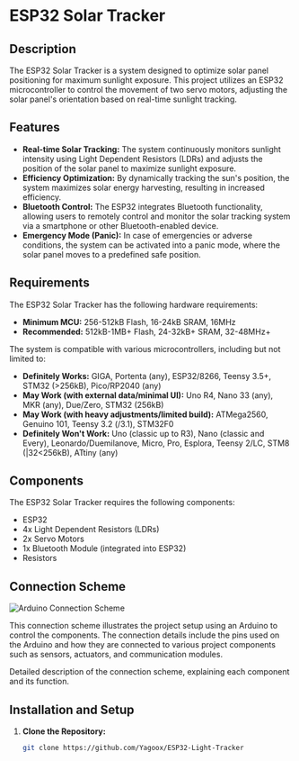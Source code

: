 # ESP32 Solar Tracker

## Description

The ESP32 Solar Tracker is a system designed to optimize solar panel positioning for maximum sunlight exposure. This project utilizes an ESP32 microcontroller to control the movement of two servo motors, adjusting the solar panel's orientation based on real-time sunlight tracking.

## Features

- **Real-time Solar Tracking:** The system continuously monitors sunlight intensity using Light Dependent Resistors (LDRs) and adjusts the position of the solar panel to maximize sunlight exposure.
- **Efficiency Optimization:** By dynamically tracking the sun's position, the system maximizes solar energy harvesting, resulting in increased efficiency.
- **Bluetooth Control:** The ESP32 integrates Bluetooth functionality, allowing users to remotely control and monitor the solar tracking system via a smartphone or other Bluetooth-enabled device.
- **Emergency Mode (Panic):** In case of emergencies or adverse conditions, the system can be activated into a panic mode, where the solar panel moves to a predefined safe position.

## Requirements

The ESP32 Solar Tracker has the following hardware requirements:

- **Minimum MCU:** 256-512kB Flash, 16-24kB SRAM, 16MHz
- **Recommended:** 512kB-1MB+ Flash, 24-32kB+ SRAM, 32-48MHz+

The system is compatible with various microcontrollers, including but not limited to:

- **Definitely Works:** GIGA, Portenta (any), ESP32/8266, Teensy 3.5+, STM32 (>256kB), Pico/RP2040 (any)
- **May Work (with external data/minimal UI):** Uno R4, Nano 33 (any), MKR (any), Due/Zero, STM32 (256kB)
- **May Work (with heavy adjustments/limited build):** ATMega2560, Genuino 101, Teensy 3.2 (/3.1), STM32F0
- **Definitely Won't Work:** Uno (classic up to R3), Nano (classic and Every), Leonardo/Duemilanove, Micro, Pro, Esplora, Teensy 2/LC, STM8 (|32<256kB), ATtiny (any)

## Components

The ESP32 Solar Tracker requires the following components:

- ESP32
- 4x Light Dependent Resistors (LDRs)
- 2x Servo Motors
- 1x Bluetooth Module (integrated into ESP32)
- Resistors

## Connection Scheme

![Arduino Connection Scheme](https://i.postimg.cc/SQ6hHyhy/esquema-solar-tracker.png)

This connection scheme illustrates the project setup using an Arduino to control the components. The connection details include the pins used on the Arduino and how they are connected to various project components such as sensors, actuators, and communication modules.

Detailed description of the connection scheme, explaining each component and its function.

## Installation and Setup

1. **Clone the Repository:** 
   ```bash
   git clone https://github.com/Yagoox/ESP32-Light-Tracker
